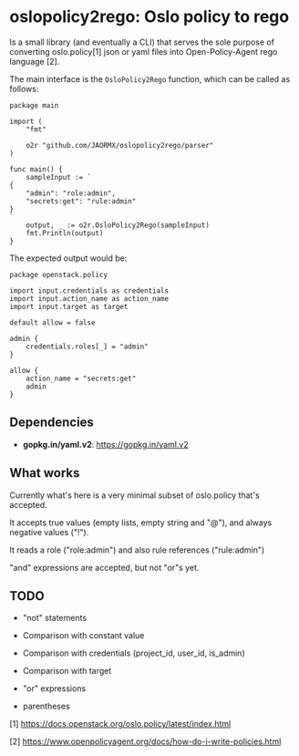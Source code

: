 oslopolicy2rego: Oslo policy to rego
====================================

Is a small library (and eventually a CLI) that serves the sole purpose of
converting oslo.policy[1] json or yaml files into Open-Policy-Agent rego
language [2].

The main interface is the `OsloPolicy2Rego` function, which can be called as
follows:

```
package main

import (
	"fmt"

	o2r "github.com/JAORMX/oslopolicy2rego/parser"
)

func main() {
	sampleInput := `
{
	"admin": "role:admin",
	"secrets:get": "rule:admin"
}
`
	output, _ := o2r.OsloPolicy2Rego(sampleInput)
	fmt.Println(output)
}
```

The expected output would be:

```
package openstack.policy

import input.credentials as credentials
import input.action_name as action_name
import input.target as target

default allow = false

admin {
    credentials.roles[_] = "admin"
}

allow {
    action_name = "secrets:get"
    admin
}
```

Dependencies
------------

- **gopkg.in/yaml.v2**: https://gopkg.in/yaml.v2

What works
----------

Currently what's here is a very minimal subset of oslo.policy that's accepted.

It accepts true values (empty lists, empty string and "@"), and always negative
values ("!").

It reads a role ("role:admin") and also rule references ("rule:admin")

"and" expressions are accepted, but not "or"s yet.

TODO
----

* "not" statements

* Comparison with constant value

* Comparison with credentials (project_id, user_id, is_admin)

* Comparison with target

* "or" expressions

* parentheses

[1] https://docs.openstack.org/oslo.policy/latest/index.html

[2] https://www.openpolicyagent.org/docs/how-do-i-write-policies.html
